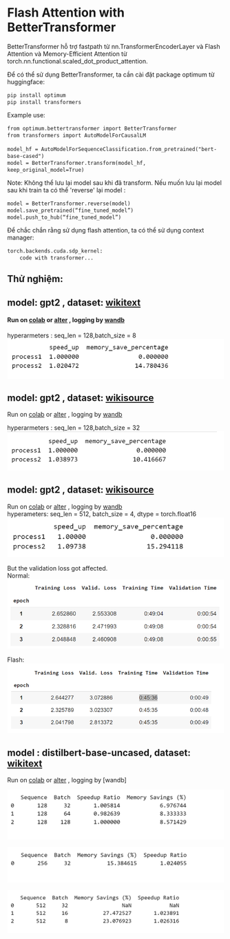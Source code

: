 # Flash Attention with BetterTransformer
BetterTransformer hỗ trợ fastpath từ nn.TransformerEncoderLayer và Flash Attention và Memory-Efficient Attention từ torch.nn.functional.scaled_dot_product_attention.

Để có thể sử dụng BetterTransformer, ta cần cài đặt package optimum từ huggingface:
```
pip install optimum
pip install transformers
```

Example use:
```
from optimum.bettertransformer import BetterTransformer
from transformers import AutoModelForCausalLM

model_hf = AutoModelForSequenceClassification.from_pretrained("bert-base-cased")
model = BetterTransformer.transform(model_hf, keep_original_model=True)
```

Note: Không thể lưu lại model sau khi đã transform. Nếu muốn lưu lại model sau khi train ta có thể 'reverse' lại model :
```
model = BetterTransformer.reverse(model)
model.save_pretrained(“fine_tuned_model”)
model.push_to_hub(“fine_tuned_model”) 
```

Để chắc chắn rằng sử dụng flash attention, ta có thể sử dụng context manager:
```
torch.backends.cuda.sdp_kernel:
    code with transformer...
```


## Thử nghiệm:
## model: gpt2 , dataset: [wikitext](https://huggingface.co/datasets/wikitext/viewer/wikitext-2-raw-v1) 

#### Run on [colab](../notebook/gpt2_wiki_2.ipynb) or [alter](https://colab.research.google.com/drive/11OpCKeOj0XoNt1XPsrnrF2qCPDzmn2kn#scrollTo=k8KPQp_DUSMe) , logging by [wandb](https://wandb.ai/htx_ai_101/gpt2_wiki_2?workspace=user-pepoo20) 

hyperarmeters : seq_len = 128,batch_size = 8 
![gpt2_wikitext](../scr/img/gpt2_wikitext.png)


## model: gpt2 , dataset: [wikisource](https://huggingface.co/datasets/wikimedia/wikisource/viewer/20231201.en)
Run on [colab](../notebook/gpt2_wikisource.ipynb) or [alter](https://colab.research.google.com/drive/1eVPz_NZhUoEOmKkwn3Hvf3-cTIc2H2xN?usp=sharing) , logging by [wandb](https://wandb.ai/htx_ai_101/gpt2_wiki_v1)



hyperarmeters : seq_len = 128,batch_size = 32
![gpt2_wikisource](../scr/img/gpt2_wikisource.png)   

## model: gpt2 , dataset: [wikisource](https://huggingface.co/datasets/wikimedia/wikisource/viewer/20231201.en) 
Run on [colab](../notebook/gpt2_wiki_langua_float16.ipynb) or [alter](https://colab.research.google.com/drive/14JfxqBp8779X9JIh9cH29gbNC28trf9U?usp=sharing) , logging by [wandb](https://wandb.ai/htx_ai_101/gpt2_wiki?workspace=user-pepoo20)   
hyperameters: seq_len = 512, batch_size = 4, dtype = torch.float16
![gpt2_wikisource_512_float16](../scr/img/gpt2_wikisource_float16.png)  



But the validation loss got affected.   
Normal:
![non_flash](../scr/img/gpt2float16_non.png)

Flash:
![flash](../scr/img/gpt2float16_flash.png)


## model : distilbert-base-uncased, dataset: [wikitext](https://huggingface.co/datasets/wikitext/viewer/wikitext-2-raw-v1)

Run on [colab](../notebook/distilBertwiki_testing.ipynb) or [alter](https://colab.research.google.com/drive/1p_yIIfLanhk6DOeeGjZR-bDSgOOhOpV0?usp=sharing) , logging by [wandb]
<!-- (https://wandb.ai/htx_ai_101/distilbert_wiki)   -->

![distilbert_128](../scr/img/distilbert_seq_128.png)

![distilbert_256](../scr/img/distilbert_seq_256.png)

![distilbert_512](../scr/img/distilbert_seq_512.png)

